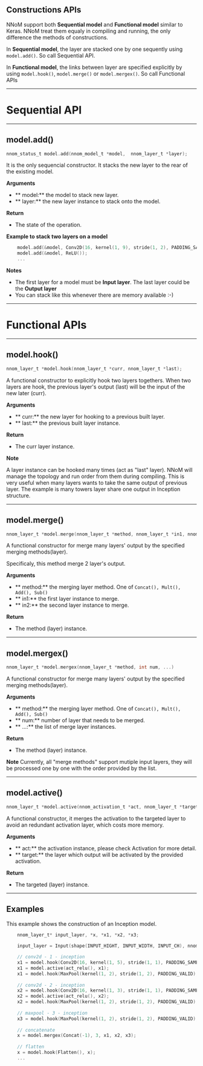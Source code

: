 
## Constructions APIs

NNoM support both **Sequential model** and **Functional model** similar to Keras. 
NNoM treat them equaly in compiling and running, the only difference the methods of constructions. 

In **Sequential model**, the layer are stacked one by one sequently using `model.add()`. So call Sequential API. 

In **Functional model**, the links between layer are specified explicitly by using `model.hook()`, `model.merge()` or `model.mergex()`. So call Functional APIs

---

# Sequential API

---

## model.add()

~~~c
nnom_status_t model.add(nnom_model_t *model,  nnom_layer_t *layer);
~~~

It is the only sequencial constructor. It stacks the new layer to the rear of the existing model. 

**Arguments**

- ** model:** the model to stack new layer.
- ** layer:** the new layer instance to stack onto the model.

**Return**

- The state of the operation. 

**Example to stack two layers on a model**
~~~c
	model.add(&model, Conv2D(16, kernel(1, 9), stride(1, 2), PADDING_SAME, &c1_w, &c1_b));
	model.add(&model, ReLU());
	...
~~~

**Notes**

- The first layer for a model must be **Input layer**. The last layer could be the **Output layer**
- You can stack like this whenever there are memory available :-)


---

# Functional APIs


---

## model.hook()
 
~~~C
nnom_layer_t *model.hook(nnom_layer_t *curr, nnom_layer_t *last);
~~~

A functional constructor to explicitly hook two layers togethers. When two layers are hook, the previous layer's output (last) will be the input of the new later (curr). 

**Arguments**

- ** curr:** the new layer for hooking to a previous built layer.
- ** last:** the previous built layer instance. 

**Return**

- The curr layer instance. 
 

**Note**

A layer instance can be hooked many times (act as "last" layer). NNoM will manage the topology and run order from them during compiling. This is very useful when many layers wants to take the same output of previous layer. The example is many towers layer share one output in Inception structure. 
 
---

## model.merge()

~~~c
nnom_layer_t *model.merge(nnom_layer_t *method, nnom_layer_t *in1, nnom_layer_t *in2);
~~~

A functional constructor for merge many layers' output by the specified merging methods(layer).

Specificaly, this method merge 2 layer's output. 

**Arguments**

- ** method:** the merging layer method. One of `Concat(), Mult(), Add(), Sub()`
- ** in1:** the first layer instance to merge. 
- ** in2:** the second layer instance to merge. 

**Return**

- The method (layer) instance. 
 
--- 
## model.mergex()

~~~c
nnom_layer_t *model.mergex(nnom_layer_t *method, int num, ...)
~~~

A functional constructor for merge many layers' output by the specified merging methods(layer).


**Arguments**

- ** method:** the merging layer method. One of `Concat(), Mult(), Add(), Sub()`
- ** num:** number of layer that needs to be merged.
- ** ...:** the list of merge layer instances. 

**Return**

- The method (layer) instance. 

**Note**
Currently, all "merge methods" support mutiple input layers, they will be processed one by one with the order provided by the list. 
 
---

## model.active()

~~~C
nnom_layer_t *model.active(nnom_activation_t *act, nnom_layer_t *target)
~~~

A functional constructor, it merges the activation to the targeted layer to avoid an redundant activation layer, which costs more memory.

**Arguments**

- ** act:** the activation instance, please check Activation for more detail.
- ** target:** the layer which output will be activated by the provided activation. 

**Return**

- The targeted (layer) instance. 

---

## Examples

This example shows the construction of an Inception model. 

~~~C
	nnom_layer_t* input_layer, *x, *x1, *x2, *x3;
	
	input_layer = Input(shape(INPUT_HIGHT, INPUT_WIDTH, INPUT_CH), nnom_input_data);

	// conv2d - 1 - inception
	x1 = model.hook(Conv2D(16, kernel(1, 5), stride(1, 1), PADDING_SAME, &c2_w, &c2_b), x);
	x1 = model.active(act_relu(), x1);
	x1 = model.hook(MaxPool(kernel(1, 2), stride(1, 2), PADDING_VALID), x1);
	
	// conv2d - 2 - inception
	x2 = model.hook(Conv2D(16, kernel(1, 3), stride(1, 1), PADDING_SAME, &c3_w, &c3_b), x);
	x2 = model.active(act_relu(), x2);
	x2 = model.hook(MaxPool(kernel(1, 2), stride(1, 2), PADDING_VALID), x2);
	
	// maxpool - 3 - inception
	x3 = model.hook(MaxPool(kernel(1, 2), stride(1, 2), PADDING_VALID), x);
	
	// concatenate 
	x = model.mergex(Concat(-1), 3, x1, x2, x3);
	
	// flatten
	x = model.hook(Flatten(), x);
	...
~~~
 
 
 
 
 


















































